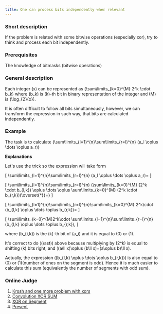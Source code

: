 ```yaml
---
title: One can process bits independently when relevant
---
```


### Short description

If the problem is related with some bitwise operations (especially xor), try to think and process each bit independently.

### Prerequisites

The knowledge of bitmasks (bitwise operations)

### General description

Each integer \(x\) can be represented as \(\sum\limits_{k=0}^{M} 2^k \cdot b_k\) where \(b_k\) is \(k\)-th bit in binary representation of the integer and \(M\) is \(\log_{2}{x}\).

It is often difficult to follow all bits simultaneously, however, we can transform the expression in such way, that bits are calculated independently.

### Example

The task is to calculate \(\sum\limits_{l=1}^{n}\sum\limits_{r=l}^{n} (a_l \oplus \dots \oplus a_r)\)

**Explanations**

Let's use the trick so the expression will take form

\[
\sum\limits_{l=1}^{n}\sum\limits_{r=l}^{n} (a_l \oplus \dots \oplus a_r)=
\]

\[
\sum\limits_{l=1}^{n}\sum\limits_{r=l}^{n} (\sum\limits_{k=0}^{M} (2^k \cdot b_{l,k}) \oplus \dots \oplus \sum\limits_{k=0}^{M} (2^k \cdot b_{r,k}))\overset{*}{=} 
\]

\[
\sum\limits_{l=1}^{n}\sum\limits_{r=l}^{n}\sum\limits_{k=0}^{M} 2^k\cdot (b_{l,k} \oplus \dots \oplus b_{r,k})=
\]

\[
\sum\limits_{k=0}^{M}2^k\cdot \sum\limits_{l=1}^{n}\sum\limits_{r=l}^{n}  (b_{l,k} \oplus \dots \oplus b_{r,k}),
\]

where \(b_{i,k}\) is the \(k\)-th bit of \(a_i\) and it is equal to \(0\) or \(1\).

It's correct to do (\(\ast\)) above because multiplying by \(2^k\) is equal to shifting \(k\) bits right, and \((a\ll x)\oplus (b\ll x)=(a\oplus b)\ll x\).

Actually, the expression \((b_{l,k} \oplus \dots \oplus b_{r,k})\) is also equal to \(0\) or \(1\)(number of ones on the segment is odd). Hence it is much easier to calculate this sum (equivalently the number of segments with odd sum).

### Online Judge

1. [Krosh and one more problem with xors](https://codeforces.com/gym/102964/problem/I?locale=en)
2. [Convolution XOR SUM](https://codeforces.com/gym/104333/problem/A)
3. [XOR on Segment](https://codeforces.com/contest/242/problem/E)
4. [Present](https://codeforces.com/contest/1322/problem/B?locale=en)
